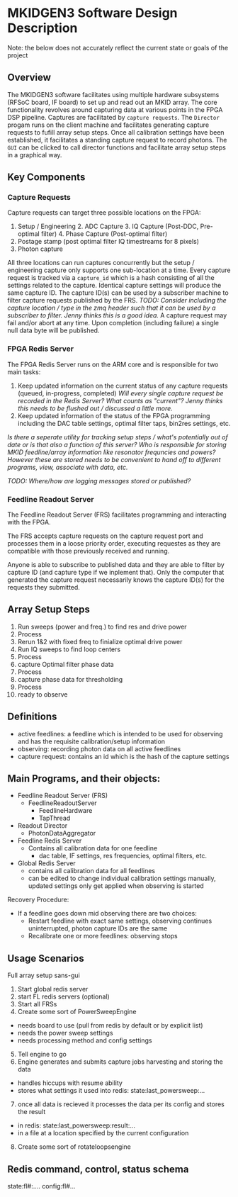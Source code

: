 # MKIDGEN3 Software Design Description

Note: the below does not accurately reflect the current state or goals of the project

## Overview
The MKIDGEN3 software facilitates using multiple hardware subsystems (RFSoC board, IF board) to set up and read out an MKID array. 
The core functionality revolves around capturing data at various points in the FPGA DSP pipeline.
Captures are facilitated by `capture requests`. The `Director` progam runs on the client machine and facilitates
generating capture requests to fufill array setup steps. Once all calibration settings have been established, it facilitates
a standing capture request to record photons. The `GUI` can be clicked to call director functions and facilitate
array setup steps in a graphical way. 

## Key Components
### Capture Requests
Capture requests can target three possible locations on the FPGA:
1. Setup / Engineering
   2. ADC Capture
   3. IQ Capture (Post-DDC, Pre-optimal filter)
   4. Phase Capture (Post-optimal filter)
2. Postage stamp (post optimal filter IQ timestreams for 8 pixels)
3. Photon capture

All three locations can run captures concurrently but the setup / engineering capture only supports
one sub-location at a time. Every capture request is tracked via a `capture_id` which is a hash consisting
of all the settings related to the capture. Identical capture settings will produce the same capture ID.
The capture ID(s) can be used by a subscriber machine to filter capture requests published by the FRS. 
*TODO: Consider including the capture location / type in the zmq header such that it can be used by a subscriber
to filter. Jenny thinks this is a good idea.* A capture request may fail and/or abort at any time. Upon 
completion (including failure) a single null data byte will be published. 

### FPGA Redis Server
The FPGA Redis Server runs on the ARM core and is responsible for two main tasks:
1. Keep updated information on the current status of any capture requests (queued, in-progress, completed)
*Will every single capture request be recorded in the Redis Server? What counts as "current"?
Jenny thinks this needs to be flushed out / discussed a little more.*
2. Keep updated information of the status of the FPGA programming including the DAC table settings, 
optimal filter taps, bin2res settings, etc.

*Is there a seperate utility for tracking setup steps / what's potentially out of date or is that 
also a function of this server? Who is responsible for storing MKID feedline/array information like 
resonator frequncies and powers? However these are stored needs to be convenient to hand off to different
programs, view, associate with data, etc.*

*TODO: Where/how are logging messages stored or published?*



### Feedline Readout Server
The Feedline Readout Server (FRS) facilitates programming and interacting with the FPGA.

The FRS accepts capture requests on the capture request port and processes them in a loose priority order, executing requestes as they are 
compatible with those previously received and running. 

Anyone is able to subscribe to published data and they are able to filter by capture ID (and capture type if we inplement that). 
Only the computer that generated the capture request necessarily knows the capture ID(s) for the 
requests they submitted.





## Array Setup Steps
1. Run sweeps (power and freq.) to find res and drive power
2. Process
3. Rerun 1&2 with fixed freq to finialize optimal drive power
4. Run IQ sweeps to find loop centers
5. Process
6. capture Optimal filter phase data
7. Process
8. capture phase data for thresholding
9. Process
10. ready to observe

## Definitions
- active feedlines: a feedline which is intended to be used for observing and has the requisite calibration/setup information
- observing: recording photon data on all active feedlines 
- capture request: contains an id which is the hash of the capture settings

## Main Programs, and their objects:
- Feedline Readout Server (FRS)
  - FeedlineReadoutServer
    - FeedlineHardware
    - TapThread
- Readout Director
  - PhotonDataAggregator
- Feedline Redis Server
  - Contains all calibration data for one feedline
    - dac table, IF settings, res frequencies, optimal filters, etc.
- Global Redis Server
  - contains all calibration data for all feedlines
  - can be edited to change individual calibration settings manually, updated settings only get applied when observing is started



Recovery Procedure:
- If a feedline goes down mid observing there are two choices:
  - Restart feedline with exact same settings, observing continues uninterrupted, photon capture IDs are the same
  - Recalibrate one or more feedlines: observing stops 

## Usage Scenarios 

Full array setup sans-gui
1. Start global redis server
2. start FL redis servers (optional)
3. Start all FRSs
4. Create some sort of PowerSweepEngine
  - needs board to use (pull from redis by default or by explicit list)
  - needs the power sweep settings
  - needs processing method and config settings
5. Tell engine to go
6. Engine generates and submits capture jobs harvesting and storing the data
  - handles hiccups with resume ability
  - stores what settings it used into redis: state:last_powersweep:...
7. once all data is recieved it processes the data per its config and stores the result 
  - in redis: state:last_powersweep:result:...
  - in a file at a location specified by the current configuration
8. Create some sort of rotateloopsengine

## Redis command, control, status schema
state:fl#:....
config:fl#...
